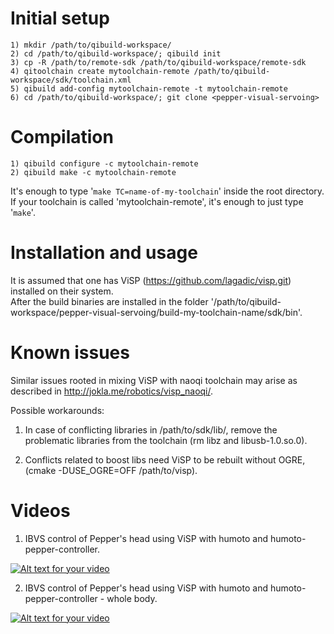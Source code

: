 Initial setup
=============

    1) mkdir /path/to/qibuild-workspace/
    2) cd /path/to/qibuild-workspace/; qibuild init
    3) cp -R /path/to/remote-sdk /path/to/qibuild-workspace/remote-sdk
    4) qitoolchain create mytoolchain-remote /path/to/qibuild-workspace/sdk/toolchain.xml
    5) qibuild add-config mytoolchain-remote -t mytoolchain-remote
    6) cd /path/to/qibuild-workspace/; git clone <pepper-visual-servoing>


Compilation
===========

    1) qibuild configure -c mytoolchain-remote 
    2) qibuild make -c mytoolchain-remote

It's enough to type '`make TC=name-of-my-toolchain`' inside the root directory.
If your toolchain is called 'mytoolchain-remote', it's enough to just type '`make`'.

Installation and usage
======================

It is assumed that one has ViSP (https://github.com/lagadic/visp.git) installed on their system.  
After the build binaries are installed in the folder '/path/to/qibuild-workspace/pepper-visual-servoing/build-my-toolchain-name/sdk/bin'.

Known issues
============

Similar issues rooted in mixing ViSP with naoqi toolchain may arise as described in http://jokla.me/robotics/visp_naoqi/.

Possible workarounds:

1) In case of conflicting libraries in /path/to/sdk/lib/, remove the problematic libraries from
the toolchain (rm libz and libusb-1.0.so.0).

2) Conflicts related to boost libs need ViSP to be rebuilt without OGRE, (cmake -DUSE_OGRE=OFF /path/to/visp).

Videos
======

1) IBVS control of Pepper's head using ViSP with humoto and humoto-pepper-controller.

[![Alt text for your video](https://img.youtube.com/vi/rAa1wuI50ng/0.jpg)](https://www.youtube.com/watch?v=rAa1wuI50ng)

2) IBVS control of Pepper's head using ViSP with humoto and humoto-pepper-controller - whole body.

[![Alt text for your video](https://img.youtube.com/vi/1zvIjCDqSuI/0.jpg)](https://www.youtube.com/watch?v=1zvIjCDqSuI)

